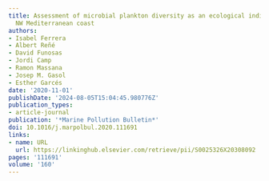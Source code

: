 ```yaml
---
title: Assessment of microbial plankton diversity as an ecological indicator in the
  NW Mediterranean coast
authors:
- Isabel Ferrera
- Albert Reñé
- David Funosas
- Jordi Camp
- Ramon Massana
- Josep M. Gasol
- Esther Garcés
date: '2020-11-01'
publishDate: '2024-08-05T15:04:45.980776Z'
publication_types:
- article-journal
publication: '*Marine Pollution Bulletin*'
doi: 10.1016/j.marpolbul.2020.111691
links:
- name: URL
  url: https://linkinghub.elsevier.com/retrieve/pii/S0025326X20308092
pages: '111691'
volume: '160'
---
```

